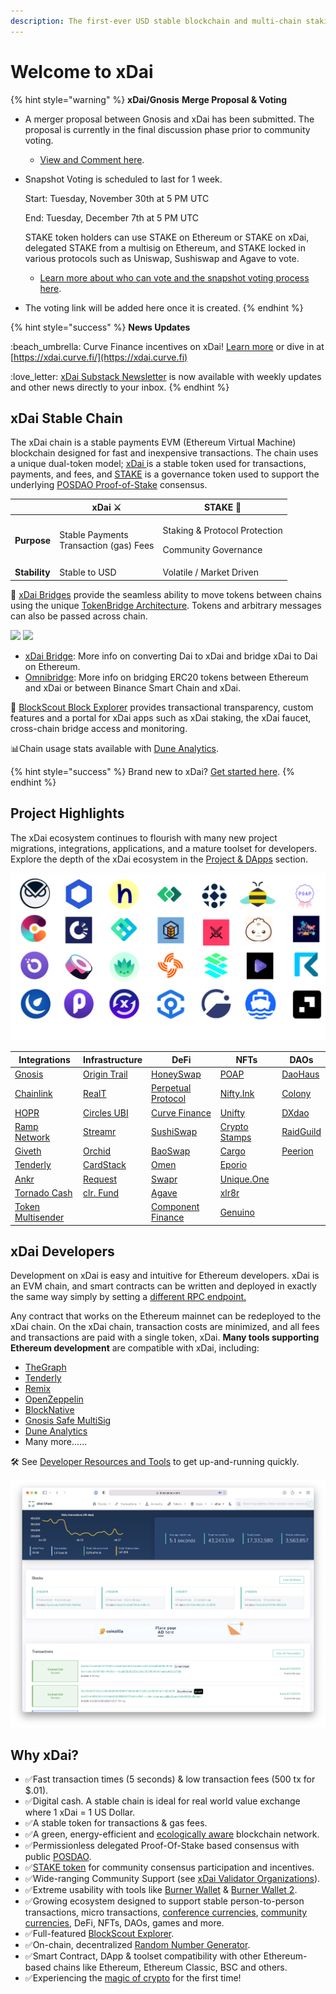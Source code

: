```yaml
---
description: The first-ever USD stable blockchain and multi-chain staking token
---
```


# Welcome to xDai

{% hint style="warning" %}
**xDai/Gnosis** **Merge Proposal & Voting**

* A merger proposal between Gnosis and xDai has been submitted. The proposal is currently in the final discussion phase prior to community voting.&#x20;
  * [View and Comment here](https://forum.gnosis.io/t/gip-16-gnosis-chain-xdai-gnosis-merge/1904).
*   Snapshot Voting is scheduled to last for 1 week.&#x20;

    Start: Tuesday, November 30th at 5 PM UTC

    End: Tuesday, December 7th at 5 PM UTC

    STAKE token holders can use STAKE on Ethereum or STAKE on xDai, delegated STAKE from a multisig on Ethereum, and STAKE locked in various protocols such as Uniswap, Sushiswap and Agave to vote.&#x20;

    * [Learn more about who can vote and the snapshot voting process here](for-users/governance/stake-weighted-voting/).
* The voting link will be added here once it is created.
{% endhint %}

{% hint style="success" %}
&#x20;**News Updates**

:beach\_umbrella: Curve Finance incentives on xDai! [Learn more](https://twitter.com/xdaichain/status/1463184293346390021) or dive in at [https://xdai.curve.fi/](https://xdai.curve.fi)

:love\_letter: [xDai Substack Newsletter](https://xdai.substack.com) is now available with weekly updates and other news directly to your inbox.
{% endhint %}

## xDai Stable Chain

The xDai chain is a stable payments EVM (Ethereum Virtual Machine) blockchain designed for fast and inexpensive transactions. The chain uses a unique dual-token model; [xDai ](for-users/get-xdai-tokens/)is a stable token used for transactions, payments, and fees, and [STAKE](for-stakers/stake-token/) is a governance token used to support the underlying [POSDAO Proof-of-Stake](for-validators/posdao-whitepaper.md) consensus.

|               | xDai ⚔                                           | STAKE 🦸                                                             |
| ------------- | ------------------------------------------------ | -------------------------------------------------------------------- |
| **Purpose**   | <p>Stable Payments<br>Transaction (gas) Fees</p> | <p>Staking &#x26; Protocol Protection</p><p>Community Governance</p> |
| **Stability** | Stable to USD                                    | Volatile / Market Driven                                             |

🌉 [xDai Bridges](about-xdai/faqs/bridges-xdai-bridge-and-omnibridge.md) provide the seamless ability to move tokens between chains using the unique [TokenBridge Architecture](https://docs.tokenbridge.net). Tokens and arbitrary messages can also be passed across chain.

[![](.gitbook/assets/xDai-bridge.svg)](https://bridge.xdaichain.com) [![](.gitbook/assets/OmniBridge.svg)](https://omni.xdaichain.com/bridge)

* [xDai Bridge](for-users/bridges/converting-xdai-via-bridge/): More info on converting Dai to xDai and bridge xDai to Dai on Ethereum.
* [Omnibridge](for-users/bridges/omnibridge/): More info on bridging ERC20 tokens between Ethereum and xDai or between Binance Smart Chain and xDai.&#x20;

🔎 [BlockScout Block Explorer](https://blockscout.com/xdai/mainnet) provides transactional transparency, custom features and a portal for xDai apps such as xDai staking, the xDai faucet, cross-chain bridge access and monitoring.

📊Chain usage stats available with [Dune Analytics](https://duneanalytics.com/maxaleks/xDai-Usage).

{% hint style="success" %}
Brand new to xDai? [Get started here](for-users/getting-started-with-xdai.md).
{% endhint %}

## Project Highlights

The xDai ecosystem continues to flourish with many new project migrations, integrations, applications, and a mature toolset for developers. Explore the depth of the xDai ecosystem in the [Project & DApps](about-xdai/project-spotlights/) section.

![](.gitbook/assets/xDai-projects.png)

| Integrations                                          | Infrastructure                                              | DeFi                                                                      | NFTs                                                    | DAOs                                                |
| ----------------------------------------------------- | ----------------------------------------------------------- | ------------------------------------------------------------------------- | ------------------------------------------------------- | --------------------------------------------------- |
| [Gnosis](about-xdai/project-spotlights/gnosis/)       | [Origin Trail](https://origintrail.io)                      | [HoneySwap](about-xdai/project-spotlights/1hive/honeyswap.md)             | [POAP](https://www.poap.xyz)                            | [DaoHaus](about-xdai/project-spotlights/daohaus.md) |
| [Chainlink](about-xdai/project-spotlights/chainlink/) | [RealT](https://realt.co)                                   | [Perpetual Protocol](about-xdai/project-spotlights/perpetual-protocol.md) | [Nifty.Ink](about-xdai/project-spotlights/nifty.ink.md) | [Colony](https://colony.io)                         |
| [HOPR](https://hoprnet.org)                           | [Circles UBI](about-xdai/project-spotlights/circles-ubi.md) | [Curve Finance](https://xdai.curve.fi)                                    | [Unifty](https://unifty.io)                             | [DXdao](https://dxdao.medium.com)                   |
| [Ramp Network](https://ramp.network)                  | [Streamr](https://streamr.network)                          | [SushiSwap](https://sushi.com)                                            | [Crypto Stamps](https://crypto.post.at)                 | [RaidGuild](https://raidguild.org)                  |
| [Giveth](https://giveth.io)                           | [Orchid](https://www.orchid.com)                            | [BaoSwap](https://www.bao.finance)                                        | [Cargo](https://cargo.build)                            | [Peerion](https://peerion.io/pools/)                |
| [Tenderly](https://tenderly.co)                       | [CardStack](https://cardstack.com)                          | [Omen](https://xdai.omen.eth.link/#/liquidity)                            | [Eporio](https://epor.io)                               |                                                     |
| [Ankr](https://www.ankr.com)                          | [Request](https://request.network/en/)                      | [Swapr](https://swapr.eth.link/#/swap)                                    | [Unique.One](https://www.unique.one)                    |                                                     |
| [Tornado Cash](https://tornado.cash)                  | [clr. Fund](about-xdai/project-spotlights/clr-fund.md)      | [Agave](https://agave.finance)                                            | [xlr8r](https://xlr8r.com)                              |                                                     |
| [Token Multisender](https://multisender.app)          |                                                             | [Component Finance](about-xdai/project-spotlights/component-finance.md)   | [Genuino](https://www.genuino.world/world/sport)        |                                                     |

## **xDai Developers**

Development on xDai is easy and intuitive for Ethereum developers. xDai is an EVM chain, and smart contracts can be written and deployed in exactly the same way simply by setting a [different RPC endpoint.](for-developers/developer-resources/#json-rpc-endpoints)

Any contract that works on the Ethereum mainnet can be redeployed to the xDai chain. On the xDai chain, transaction costs are minimized, and all fees and transactions are paid with a single token, xDai. **Many tools supporting Ethereum development** are compatible with xDai, including:

* [TheGraph](https://thegraph.com)
* [Tenderly](https://tenderly.co)
* [Remix](https://remix-project.org)
* [OpenZeppelin](https://openzeppelin.com)
* [BlockNative](https://www.blocknative.com)
* [Gnosis Safe MultiSig](https://gnosis-safe.io)
* [Dune Analytics](https://duneanalytics.com/home)
* Many more......

🛠 See [Developer Resources and Tools](for-developers/developer-resources/) to get up-and-running quickly.

![BlockScout Explorer for xDai](<.gitbook/assets/Screen Shot 2021-07-30 at 3.14.04 PM.png>)

## **Why xDai?**

* ✅Fast transaction times (5 seconds) & low transaction fees (500 tx for $.01).
* ✅Digital cash. A stable chain is ideal for real world value exchange where 1 xDai = 1 US Dollar.
* ✅A stable token for transactions & gas fees.
* ✅A green, energy-efficient and [ecologically aware](about-xdai/news-and-information/xdai-energy-efficiency/) blockchain network.
* ✅Permissionless delegated Proof-Of-Stake based consensus with public [POSDAO](for-validators/posdao-whitepaper.md).
* ✅[STAKE token](for-stakers/stake-token/) for community consensus participation and incentives.&#x20;
* ✅Wide-ranging Community Support (see [xDai Validator Organizations](for-validators/about-xdai-validators/original-xdai-validators/)).
* ✅Extreme usability with tools like [Burner Wallet](for-users/wallets/burner-wallet/) & [Burner Wallet 2](for-users/wallets/burner-wallet-2.md).
* ✅Growing ecosystem designed to support stable person-to-person transactions, micro transactions, [conference currencies](about-xdai/use-cases/cryptocurrency-for-events-and-conferences/), [community currencies](about-xdai/use-cases/community-currencies.md), DeFi, NFTs, DAOs, games and more.
* ✅Full-featured  [BlockScout Explorer](https://blockscout.com/xdai/mainnet).
* ✅On-chain, decentralized [Random Number Generator](for-developers/on-chain-random-numbers/).
* ✅Smart Contract, DApp & toolset compatibility with other Ethereum-based chains like Ethereum, Ethereum Classic, BSC and others.
* ✅Experiencing the [magic of crypto](about-xdai/news-and-information/media-articles/crypto-influencers-on-xdai.md#anthony-pompliano) for the first time!
